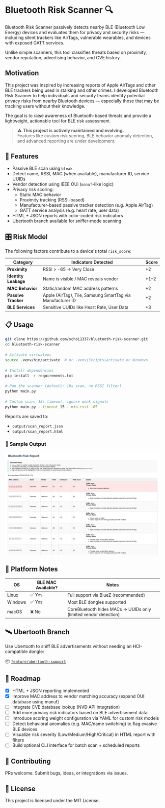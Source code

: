 # Bluetooth Risk Scanner 🔍

Bluetooth Risk Scanner passively detects nearby BLE (Bluetooth Low Energy) devices and evaluates them for privacy and security risks — including silent trackers like AirTags, vulnerable wearables, and devices with exposed GATT services.

Unlike simple scanners, this tool classifies threats based on proximity, vendor reputation, advertising behavior, and CVE history.

## Motivation

This project was inspired by increasing reports of Apple AirTags and other BLE trackers being used in stalking and other crimes. I developed Bluetooth Risk Scanner to help individuals and security teams identify potential privacy risks from nearby Bluetooth devices — especially those that may be tracking users without their knowledge.

The goal is to raise awareness of Bluetooth-based threats and provide a lightweight, actionable tool for BLE risk assessment.


> ⚠️ **This project is actively maintained and evolving.**  
> Features like custom risk scoring, BLE behavior anomaly detection, and advanced reporting are under development.

## 🚀 Features

- Passive BLE scan using `bleak`
- Detect name, RSSI, MAC (when available), manufacturer ID, service UUIDs
- Vendor detection using IEEE OUI (`manuf`-like logic)
- Privacy risk scoring:
  - Static MAC behavior
  - Proximity tracking (RSSI-based)
  - Manufacturer-based passive tracker detection (e.g. Apple AirTag)
  - GATT service analysis (e.g. heart rate, user data)
- HTML + JSON reports with color-coded risk indicators
- Ubertooth branch available for sniffer-mode scanning

## 🎛️ Risk Model

The following factors contribute to a device's total `risk_score`:

| Category         | Indicators Detected                                         | Score |
|------------------|-------------------------------------------------------------|-------|
| **Proximity**     | RSSI > -65 → Very Close                                     | +2    |
| **Identity Leakage** | Name is visible / MAC reveals vendor                      | +1–2  |
| **MAC Behavior**   | Static/random MAC address patterns                         | +2    |
| **Passive Tracker** | Apple (AirTag), Tile, Samsung SmartTag via Manufacturer ID | +2    |
| **BLE Services**    | Sensitive UUIDs like Heart Rate, User Data                | +3    |


## 📋 Usage

```bash
git clone https://github.com/schoi1337/bluetooth-risk-scanner.git
cd bluetooth-risk-scanner

# Activate virtualenv
source .venv/bin/activate  # or .venv\Scripts\activate on Windows

# Install dependencies
pip install -r requirements.txt

# Run the scanner (default: 10s scan, no RSSI filter)
python main.py

# Custom scan: 15s timeout, ignore weak signals
python main.py --timeout 15 --min-rssi -85
```

Reports are saved to:
- `output/scan_report.json`
- `output/scan_report.html` 

### 📸 Sample Output

![Sample HTML Report](screenshots/Report.png)


## 🧪 Platform Notes

| OS        | BLE MAC Available? | Notes                                                  |
|-----------|---------------------|---------------------------------------------------------|
| Linux     | ✅ Yes              | Full support via BlueZ (recommended)                   |
| Windows   | ✅ Yes              | Most BLE dongles supported                             |
| macOS     | ❌ No               | CoreBluetooth hides MACs → UUIDs only (limited vendor detection) |

## 🛰️ Ubertooth Branch

Use Ubertooth to sniff BLE advertisements without needing an HCI-compatible dongle:

📦 [`feature/ubertooth-support`](https://github.com/schoi1337/bluetooth-risk-scanner/tree/feature/ubertooth-support)

## 🧭 Roadmap

- [x] HTML + JSON reporting implemented
- [x] Improve MAC address to vendor matching accuracy (expand OUI database using manuf)
- [ ] Integrate CVE database lookup (NVD API integration)
- [ ] Add more privacy risk indicators based on BLE advertisement data
- [ ] Introduce scoring weight configuration via YAML for custom risk models
- [ ] Detect behavioral anomalies (e.g. MAC/name switching) to flag evasive BLE devices
- [ ] Visualize risk severity (Low/Medium/High/Critical) in HTML report with filters
- [ ] Build optional CLI interface for batch scan + scheduled reports

## 🤝 Contributing

PRs welcome. Submit bugs, ideas, or integrations via issues.

## 📄 License

This project is licensed under the MIT License.
